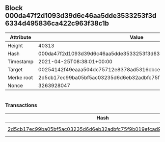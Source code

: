 ## Block 000da47f2d1093d39d6c46aa5dde3533253f3d6334d495836ca422c963f38c1b

Attribute | Value
--- | ---
Height | 40313
Hash | 000da47f2d1093d39d6c46aa5dde3533253f3d6334d495836ca422c963f38c1b
Timestamp | 2021-04-25T08:38:01+00:00
Target | 00254142f49eaaa504dc75712e8378ad5316cbcead634704b3734b6271167cc4
Merke root | 2d5cb17ec99ba05bf5ac03235d6d6eb32adbfc75f9b019efcad9eb479840abc5
Nonce | 3263928047

```

```

### Transactions

Hash | Amount
--- | ---
[2d5cb17ec99ba05bf5ac03235d6d6eb32adbfc75f9b019efcad9eb479840abc5](2d5cb17ec99ba05bf5ac03235d6d6eb32adbfc75f9b019efcad9eb479840abc5.md) | 10.00000000 SKEPTI 
